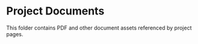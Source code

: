 # Project Documents

This folder contains PDF and other document assets referenced by project pages.
